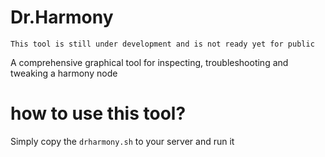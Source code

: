 # Dr.Harmony
``
This tool is still under development and is not ready yet for public
``

A comprehensive graphical tool for inspecting, troubleshooting and tweaking a harmony node


# how to use this tool?
Simply copy the `drharmony.sh` to your server and run it

